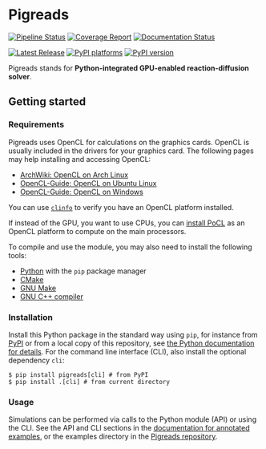 # Pigreads

[![Pipeline Status][pipeline-badge]][pipeline-link]
[![Coverage Report][coverage-badge]][coverage-link]
[![Documentation Status][rtd-badge]][rtd-link]

[![Latest Release][release-badge]][release-link]
[![PyPI platforms][pypi-platforms]][pypi-link]
[![PyPI version][pypi-version]][pypi-link]

<!-- SPHINX-START -->

Pigreads stands for **Python-integrated GPU-enabled reaction-diffusion solver**.

## Getting started

### Requirements

Pigreads uses OpenCL for calculations on the graphics cards. OpenCL is usually
included in the drivers for your graphics card. The following pages may help
installing and accessing OpenCL:

- [ArchWiki: OpenCL on Arch Linux][guide-arch]
- [OpenCL-Guide: OpenCL on Ubuntu Linux][guide-ubuntu]
- [OpenCL-Guide: OpenCL on Windows][guide-windows]

You can use [`clinfo`][clinfo] to verify you have an OpenCL platform installed.

If instead of the GPU, you want to use CPUs, you can [install PoCL][pocl] as an
OpenCL platform to compute on the main processors.

To compile and use the module, you may also need to install the following tools:

- [Python][python] with the `pip` package manager
- [CMake][cmake]
- [GNU Make][make]
- [GNU C++ compiler][gcc]

### Installation

Install this Python package in the standard way using `pip`, for instance from
[PyPI][pypi-link] or from a local copy of this repository, see [the Python
documentation for details][py-install]. For the command line interface (CLI),
also install the optional dependency `cli`:

```
$ pip install pigreads[cli] # from PyPI
$ pip install .[cli] # from current directory
```

### Usage

Simulations can be performed via calls to the Python module (API) or using the
CLI. See the API and CLI sections in the [documentation for annotated
examples][rtd-link], or the examples directory in the [Pigreads
repository][repo].

<!-- prettier-ignore-start -->
[repo]:           https://gitlab.com/pigreads/pigreads
[coverage-badge]: https://gitlab.com/pigreads/pigreads/badges/main/coverage.svg
[coverage-link]:  https://gitlab.com/pigreads/pigreads/-/commits/main
[pipeline-badge]: https://gitlab.com/pigreads/pigreads/badges/main/pipeline.svg
[pipeline-link]:  https://gitlab.com/pigreads/pigreads/-/pipelines
[pypi-link]:      https://pypi.org/project/pigreads/
[pypi-platforms]: https://img.shields.io/pypi/pyversions/pigreads
[pypi-version]:   https://img.shields.io/pypi/v/pigreads
[release-badge]:  https://gitlab.com/pigreads/pigreads/-/badges/release.svg
[release-link]:   https://gitlab.com/pigreads/pigreads/-/releases
[rtd-badge]:      https://readthedocs.org/projects/pigreads/badge/?version=latest
[rtd-link]:       https://pigreads.readthedocs.io/en/latest/?badge=latest
[python]:         https://www.python.org/
[py-install]:     https://packaging.python.org/en/latest/tutorials/installing-packages/
[guide-arch]:     https://wiki.archlinux.org/title/OpenCL
[guide-ubuntu]:   https://github.com/KhronosGroup/OpenCL-Guide/blob/main/chapters/getting_started_linux.md
[guide-windows]:  https://github.com/KhronosGroup/OpenCL-Guide/blob/main/chapters/getting_started_windows.md
[clinfo]:         https://github.com/Oblomov/clinfo
[pocl]:           https://portablecl.org/docs/html/install.html
[gcc]:            https://gcc.gnu.org/
[make]:           https://www.gnu.org/software/make/
[cmake]:          https://cmake.org/
<!-- prettier-ignore-end -->
